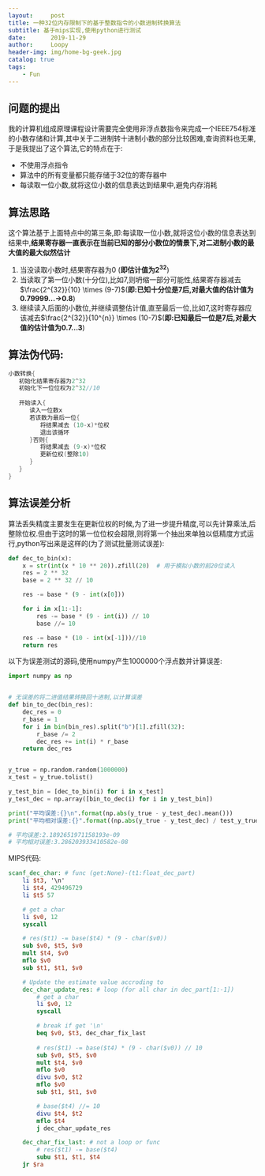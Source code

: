 ```yaml
---
layout:     post
title: 一种32位内存限制下的基于整数指令的小数进制转换算法
subtitle: 基于mips实现,使用python进行测试
date:       2019-11-29
author:     Loopy
header-img: img/home-bg-geek.jpg
catalog: true
tags:
    - Fun
---
```


<script type="text/x-mathjax-config">
  MathJax.Hub.Config({
    tex2jax: {
      inlineMath: [ ['$','$'], ['\\(','\\)'] ],
      processEscapes: true
    }
  });
  </script>
<script type="text/javascript" async src="//cdn.mathjax.org/mathjax/latest/MathJax.js?config=TeX-MML-AM_CHTML">
</script>

## 问题的提出
我的计算机组成原理课程设计需要完全使用非浮点数指令来完成一个IEEE754标准的小数存储和计算,其中关于二进制转十进制小数的部分比较困难,查询资料也无果,于是我提出了这个算法,它的特点在于:
 - 不使用浮点指令
 - 算法中的所有变量都只能存储于32位的寄存器中
 - 每读取一位小数,就将这位小数的信息表达到结果中,避免内存消耗

## 算法思路
这个算法基于上面特点中的第三条,即:每读取一位小数,就将这位小数的信息表达到结果中,**结果寄存器一直表示在当前已知的部分小数位的情景下,对二进制小数的最大值的最大似然估计**
1. 当没读取小数时,结果寄存器为0 (**即估计值为$2^{32}$**)
2. 当读取了第一位小数(十分位),比如7,则坍缩一部分可能性,结果寄存器减去$\frac{2^{32}}{10} \times (9-7)$(**即:已知十分位是7后,对最大值的估计值为0.79999...->0.8**)
3. 继续读入后面的小数位,并继续调整估计值,直至最后一位,比如7,这时寄存器应该减去$\frac{2^{32}}{10^{n}} \times (10-7)$(**即:已知最后一位是7后,对最大值的估计值为0.7...3**)

## 算法伪代码:
```c
小数转换{
   初始化结果寄存器为2^32
   初始化下一位位权为2^32//10
   
   开始读入{
      读入一位数x
      若该数为最后一位{
         将结果减去 (10-x)*位权
         退出该循环
      }否则{
         将结果减去 (9-x)*位权
         更新位权(整除10)
      }
   }
}
```

## 算法误差分析
算法丢失精度主要发生在更新位权的时候,为了进一步提升精度,可以先计算乘法,后整除位权.但由于这时的第一位位权会超限,则将第一个抽出来单独以低精度方式运行,python写出来是这样的(为了测试批量测试误差):

```python
def dec_to_bin(x):
    x = str(int(x * 10 ** 20)).zfill(20)  # 用于模拟小数的前20位读入
    res = 2 ** 32
    base = 2 ** 32 // 10

    res -= base * (9 - int(x[0]))

    for i in x[1:-1]:
        res -= base * (9 - int(i)) // 10
        base //= 10

    res -= base * (10 - int(x[-1]))//10
    return res
```
以下为误差测试的源码,使用numpy产生1000000个浮点数并计算误差:
```python
import numpy as np


# 无误差的将二进值结果转换回十进制,以计算误差
def bin_to_dec(bin_res):
    dec_res = 0
    r_base = 1
    for i in bin(bin_res).split("b")[1].zfill(32):
        r_base /= 2
        dec_res += int(i) * r_base
    return dec_res


y_true = np.random.random(1000000)
x_test = y_true.tolist()

y_test_bin = [dec_to_bin(i) for i in x_test]
y_test_dec = np.array([bin_to_dec(i) for i in y_test_bin])

print("平均误差:{}\n".format(np.abs(y_true - y_test_dec).mean()))
print("平均相对误差:{}".format((np.abs(y_true - y_test_dec) / test_y_true).mean()))

# 平均误差:2.1892651971158193e-09
# 平均相对误差:3.286203933410582e-08
```

MIPS代码:
```mips
scanf_dec_char: # func (get:None)-(t1:float_dec_part)
    li $t3, '\n'
    li $t4, 429496729
    li $t5 57

    # get a char
    li $v0, 12
    syscall

    # res($t1) -= base($t4) * (9 - char($v0))
    sub $v0, $t5, $v0
    mult $t4, $v0
    mflo $v0
    sub $t1, $t1, $v0

    # Update the estimate value accroding to 
    dec_char_update_res: # loop (for all char in dec_part[1:-1])
        # get a char
        li $v0, 12
        syscall

        # break if get '\n'
        beq $v0, $t3, dec_char_fix_last
        
        # res($t1) -= base($t4) * (9 - char($v0)) // 10
        sub $v0, $t5, $v0
        mult $t4, $v0
        mflo $v0
        divu $v0, $t2
        mflo $v0
        sub $t1, $t1, $v0

        # base($t4) //= 10
        divu $t4, $t2
        mflo $t4
        j dec_char_update_res

    dec_char_fix_last: # not a loop or func
        # res($t1) -= base($t4)
        subu $t1, $t1, $t4
    jr $ra
```